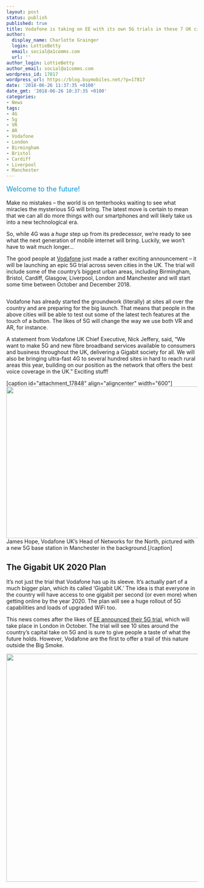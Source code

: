 ```yaml
---
layout: post
status: publish
published: true
title: Vodafone is taking on EE with its own 5G trials in these 7 UK cities
author:
  display_name: Charlotte Grainger
  login: LottieBetty
  email: social@a1comms.com
  url: ''
author_login: LottieBetty
author_email: social@a1comms.com
wordpress_id: 17817
wordpress_url: https://blog.buymobiles.net/?p=17817
date: '2018-06-26 11:37:35 +0100'
date_gmt: '2018-06-26 10:37:35 +0100'
categories:
- News
tags:
- 4G
- 5g
- VR
- AR
- Vodafone
- London
- Birmingham
- Bristol
- Cardiff
- Liverpool
- Manchester
---
```

<p><span class="postStandFirst" style="color: #0896d5; line-height: 26px; font-size: 18px;">Welcome to the future!</span></p>
<p>Make no mistakes &ndash; the world is on tenterhooks waiting to see what miracles the mysterious 5G will bring. The latest move is certain to mean that we can all do more things with our smartphones and will likely take us into a new technological era.</p>
<p>So, while 4G was a <em>huge</em> step up from its predecessor, we&rsquo;re ready to see what the next generation of mobile internet will bring. Luckily, we won&rsquo;t have to wait much longer&hellip;</p>
<p>The good people at <a href="https://mediacentre.vodafone.co.uk/pressrelease/5g-trial-seven-cities/" target="_blank" rel="noopener">Vodafone</a> just made a rather exciting announcement &ndash; it will be launching an epic 5G trial across seven cities in the UK. The trial will include some of the country&rsquo;s biggest urban areas, including Birmingham, Bristol, Cardiff, Glasgow, Liverpool, London and Manchester and will start some time between October and December 2018.</p>
<p><img class="aligncenter size-full wp-image-17845" src="https://lh3.googleusercontent.com/jvT3mR4_6Ke7LaeqhNvWePX9je8G--EXj13ZUkVKly5ifbf-XYwWtSUvTe8_GBQtFDFtpVBqgTsmQiIX2nsotrs=s0" alt="" /></p>
<p>Vodafone has already started the groundwork (literally) at sites all over the country and are preparing for the big launch. That means that people in the above cities will be able to test out some of the latest tech features at the touch of a button. The likes of 5G will change the way we use both VR and AR, for instance.</p>
<p>A statement from Vodafone UK Chief Executive, Nick Jeffery, said, &ldquo;We want to make 5G and new fibre broadband services available to consumers and business throughout the UK, delivering a Gigabit society for all. We will also be bringing ultra-fast 4G to several hundred sites in hard to reach rural areas this year, building on our position as the network that offers the best voice coverage in the UK.&rdquo; Exciting stuff!</p>
<p>[caption id="attachment_17848" align="aligncenter" width="600"]<img class="wp-image-17848 size-full" src="https://lh3.googleusercontent.com/fgrUw7ZKaRmkO_-qPpejZs6kIqfK5KNSA7vsqv4XmoGfwceJgvqul87eswdniA-dokYlnEn1_yif_tKWGGlekKQ=s0" alt="" width="600" height="399" /> James Hope, Vodafone UK&rsquo;s Head of Networks for the North, pictured with a new 5G base station in Manchester in the background.[/caption]</p>
<h2>The Gigabit UK 2020 Plan</h2>
<p>It&rsquo;s not just the trial that Vodafone has up its sleeve. It&rsquo;s actually part of a much bigger plan, which its called &lsquo;Gigabit UK.&rsquo; The idea is that everyone in the country will have access to one gigabit per second (or even more) when getting online by the year 2020. The plan will see a huge rollout of 5G capabilities and loads of upgraded WiFi too.</p>
<p>This news comes after the likes of <a href="https://blog.buymobiles.net/news/get-ready-for-5g-data-speeds-as-ee-announces-first-uk-trial" target="_blank" rel="noopener">EE announced their 5G trial</a>, which will take place in London in October. The trial will see 10 sites around the country&rsquo;s capital take on 5G and is sure to give people a taste of what the future holds. However, Vodafone are the first to offer a trail of this nature outside the Big Smoke.</p>
<p><a href="https://www.buymobiles.net/vodafone-deals" target="_blank" rel="noopener"><img class="aligncenter wp-image-17828 size-full" src="https://lh3.googleusercontent.com/mvpVM_uwBkPO-ovKLAXMotgO0pDhGkt2zRHJdT1ScsyNEx05I0O9lb3iDAQ-BsO2LkAfUtzO7m581z8gUo3XKkET=s0" alt="" width="600" height="600" /></a></p>
